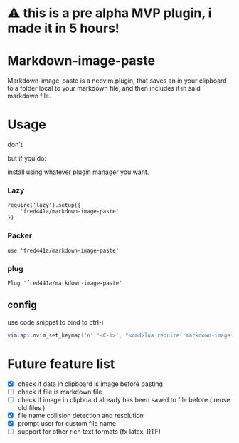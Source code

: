 # :warning: this is a pre alpha MVP plugin, i made it in 5 hours!
# Markdown-image-paste
Markdown-image-paste is a neovim plugin, that saves an in your clipboard to a folder local to your markdown file, and then includes it in said markdown file.

# Usage
don't

but if you do:

install using whatever plugin manager you want.

### Lazy
```
require('lazy').setup({
    'fred441a/markdown-image-paste'
})
```

### Packer
```
use 'fred441a/markdown-image-paste'
```

### plug
```
Plug 'fred441a/markdown-image-paste'
```


## config
use code snippet to bind to ctrl-i
```lua
vim.api.nvim_set_keymap('n','<C-i>', "<cmd>lua require('markdown-image-paste').pasteImage()<CR>", {noremap = true})
```


# Future feature list
 - [x] check if data in clipboard is image before pasting
 - [ ] check if file is markdown file
 - [ ] check if image in clipboard already has been saved to file before ( reuse old files )
 - [x] file name collision detection and resolution
 - [x] prompt user for custom file name
 - [ ] support for other rich text formats (fx latex, RTF)
